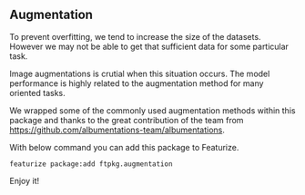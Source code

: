 ## Augmentation
To prevent overfitting, we tend to increase the size of the datasets. However we may not be able to get that sufficient data for some particular task. 

Image augmentations is crutial when this situation occurs. The model performance is highly related to the augmentation method for many oriented tasks.

We wrapped some of the commonly used augmentation methods within this package and thanks to the great contribution of the team from https://github.com/albumentations-team/albumentations.

With below command you can add this package to Featurize.
```
featurize package:add ftpkg.augmentation
```
Enjoy it!

